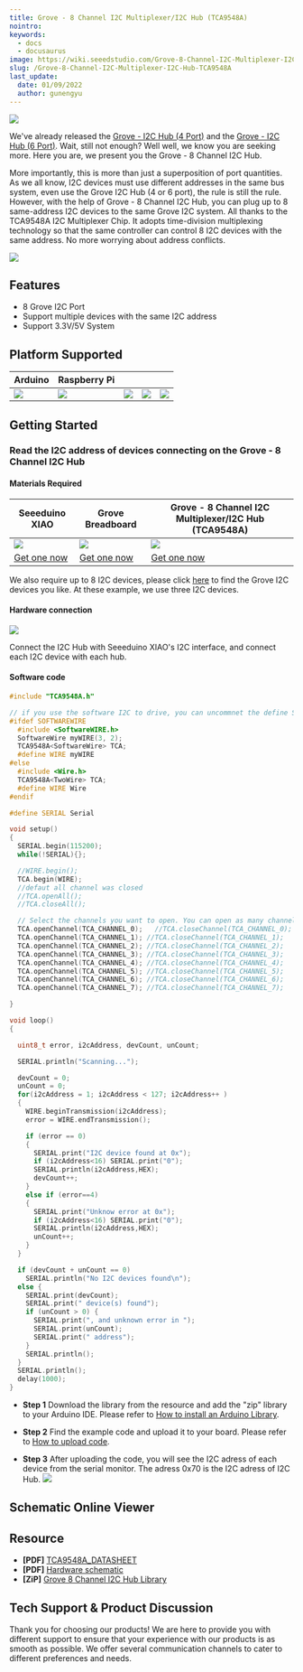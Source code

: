 ```yaml
---
title: Grove - 8 Channel I2C Multiplexer/I2C Hub (TCA9548A)
nointro:
keywords:
  - docs
  - docusaurus
image: https://wiki.seeedstudio.com/Grove-8-Channel-I2C-Multiplexer-I2C-Hub-TCA9548A/
slug: /Grove-8-Channel-I2C-Multiplexer-I2C-Hub-TCA9548A
last_update:
  date: 01/09/2022
  author: gunengyu
---
```



![](https://files.seeedstudio.com/products/103020293/img/Grove-8-Channel-I2C-Hub-TCA9548A-wiki.jpg)

We've already released the [Grove - I2C Hub (4 Port)](https://www.seeedstudio.com/Grove-I2C-Hub.html) and the [Grove - I2C Hub (6 Port)](https://www.seeedstudio.com/Grove-I2C-Hub-6-Port-p-4349.html). Wait, still not enough? Well well, we know you are seeking more. Here you are, we present you the Grove - 8 Channel I2C Hub.

More importantly, this is more than just a superposition of port quantities. As we all know, I2C devices must use different addresses in the same bus system, even use the Grove I2C Hub (4 or 6 port), the rule is still the rule. However, with the help of  Grove - 8 Channel I2C Hub, you can plug up to 8 same-address I2C devices to the same Grove I2C system. All thanks to the TCA9548A I2C Multiplexer Chip. It adopts time-division multiplexing technology so that the same controller can control 8 I2C devices with the same address. No more worrying about address conflicts.

<p style={{textAlign: 'center'}}><a href="https://www.seeedstudio.com/Grove-8-Channel-I2C-Hub-TCA9548A-p-4398.html" target="_blank"><img src="https://files.seeedstudio.com/wiki/wiki_english/docs/images/get_one_now_small.png" width={200} height={38} border={0} /></a></p>

## Features

- 8 Grove I2C Port
- Support multiple devices with the same I2C address
- Support 3.3V/5V System

## Platform Supported

| Arduino                                                                                             | Raspberry Pi                                                                                             |                                                                                                 |                                                                                                          |                                                                                                    |
|-----------------------------------------------------------------------------------------------------|----------------------------------------------------------------------------------------------------------|-------------------------------------------------------------------------------------------------|---------------------------------------------------------------------------------------------------|----------------------------------------------------------------------------------------------------|
| ![](https://files.seeedstudio.com/wiki/wiki_english/docs/images/arduino_logo.jpg) | ![](https://files.seeedstudio.com/wiki/wiki_english/docs/images/raspberry_pi_logo_n.jpg) | ![](https://files.seeedstudio.com/wiki/wiki_english/docs/images/bbg_logo_n.jpg) | ![](https://files.seeedstudio.com/wiki/wiki_english/docs/images/wio_logo_n.jpg) | ![](https://files.seeedstudio.com/wiki/wiki_english/docs/images/linkit_logo_n.jpg) |

## Getting Started

### Read the I2C address of devices connecting on the Grove - 8 Channel I2C Hub

#### Materials Required

|Seeeduino XIAO|Grove Breadboard|Grove - 8 Channel I2C Multiplexer/I2C Hub (TCA9548A)|
|--------|-----------------------|------------|
|![](https://files.seeedstudio.com/products/102010328/img/seeeduino-XIAO-thumbnail.jpg)|![](https://files.seeedstudio.com/products/103020232/img/103020232-thumbnail.png)|![](https://files.seeedstudio.com/products/103020293/img/Grove-8-Channel-I2C-Hub-TCA9548A-thumbnail.jpg)|
|[Get one now](https://www.seeedstudio.com/Seeeduino-XIAO-Arduino-Microcontroller-SAMD21-Cortex-M0+-p-4426.html)|[Get one now](https://www.seeedstudio.com/Grove-Breadboard-p-4034.html)|[Get one now](https://www.seeedstudio.com/Grove-8-Channel-I2C-Hub-TCA9548A-p-4398.html)|

We also require up to 8 I2C devices, please click [here](https://www.seeedstudio.com/catalogsearch/result/?q=i2c) to find the Grove I2C devices you like.
At these example, we use three I2C devices.

#### Hardware connection

![](https://files.seeedstudio.com/products/103020293/img/Grove-8-Channel-I2C-Hub-example.jpg)

Connect the I2C Hub with Seeeduino XIAO's I2C interface, and connect each I2C device with each hub.

#### Software code

```C++
#include "TCA9548A.h"

// if you use the software I2C to drive, you can uncommnet the define SOFTWAREWIRE which in TCA9548A.h. 
#ifdef SOFTWAREWIRE
  #include <SoftwareWIRE.h>
  SoftwareWire myWIRE(3, 2);
  TCA9548A<SoftwareWire> TCA;
  #define WIRE myWIRE
#else   
  #include <Wire.h>
  TCA9548A<TwoWire> TCA;
  #define WIRE Wire
#endif

#define SERIAL Serial

void setup()
{
  SERIAL.begin(115200);
  while(!SERIAL){};

  //WIRE.begin();
  TCA.begin(WIRE);
  //defaut all channel was closed
  //TCA.openAll();
  //TCA.closeAll();

  // Select the channels you want to open. You can open as many channels as you want
  TCA.openChannel(TCA_CHANNEL_0);   //TCA.closeChannel(TCA_CHANNEL_0);
  TCA.openChannel(TCA_CHANNEL_1); //TCA.closeChannel(TCA_CHANNEL_1);
  TCA.openChannel(TCA_CHANNEL_2); //TCA.closeChannel(TCA_CHANNEL_2);
  TCA.openChannel(TCA_CHANNEL_3); //TCA.closeChannel(TCA_CHANNEL_3);
  TCA.openChannel(TCA_CHANNEL_4); //TCA.closeChannel(TCA_CHANNEL_4);
  TCA.openChannel(TCA_CHANNEL_5); //TCA.closeChannel(TCA_CHANNEL_5);
  TCA.openChannel(TCA_CHANNEL_6); //TCA.closeChannel(TCA_CHANNEL_6);
  TCA.openChannel(TCA_CHANNEL_7); //TCA.closeChannel(TCA_CHANNEL_7); 

}

void loop()
{

  uint8_t error, i2cAddress, devCount, unCount;

  SERIAL.println("Scanning...");

  devCount = 0;
  unCount = 0;
  for(i2cAddress = 1; i2cAddress < 127; i2cAddress++ )
  {
    WIRE.beginTransmission(i2cAddress);
    error = WIRE.endTransmission();

    if (error == 0)
    {
      SERIAL.print("I2C device found at 0x");
      if (i2cAddress<16) SERIAL.print("0");
      SERIAL.println(i2cAddress,HEX);
      devCount++;
    }
    else if (error==4)
    {
      SERIAL.print("Unknow error at 0x");
      if (i2cAddress<16) SERIAL.print("0");
      SERIAL.println(i2cAddress,HEX);
      unCount++;
    }    
  }

  if (devCount + unCount == 0)
    SERIAL.println("No I2C devices found\n");
  else {
    SERIAL.print(devCount);
    SERIAL.print(" device(s) found");
    if (unCount > 0) {
      SERIAL.print(", and unknown error in ");
      SERIAL.print(unCount);
      SERIAL.print(" address");
    }
    SERIAL.println();
  }
  SERIAL.println();
  delay(1000); 
}
```

- **Step 1** Download the library from the resource and add the "zip" library to your Arduino IDE. Please refer to [How to install an Arduino Library](https://wiki.seeedstudio.com/How_to_install_Arduino_Library/).

- **Step 2** Find the example code and upload it to your board. Please refer to [How to upload code](https://wiki.seeedstudio.com/Upload_Code/).

- **Step 3** After uploading the code, you will see the I2C adress of each device from the serial monitor. The adress 0x70 is the I2C adress of I2C Hub.
![](https://files.seeedstudio.com/products/103020293/img/Grove-8-channel-I2C-Hub-test-result.png)

## Schematic Online Viewer

<div className="altium-ecad-viewer" data-project-src="https://files.seeedstudio.com/products/103020293/document/Grove-8-Channel-I2C-Hub-Hardware-Schematic.zip" style={{borderRadius: '0px 0px 4px 4px', height: 500, borderStyle: 'solid', borderWidth: 1, borderColor: 'rgb(241, 241, 241)', overflow: 'hidden', maxWidth: 1280, maxHeight: 700, boxSizing: 'border-box'}}>
</div>

## Resource

- **[PDF]** [TCA9548A_DATASHEET](https://files.seeedstudio.com/products/103020293/document/TCA9548A_datasheet.pdf)
- **[PDF]** [Hardware schematic](https://files.seeedstudio.com/products/103020293/document/Grove-8-Channel-I2C-Hub-TCA9548A_v1.0_SCH_190814.pdf)
- **[ZiP]** [Grove 8 Channel I2C Hub Library](https://files.seeedstudio.com/products/103020293/document/Grove_8Channel_I2C_Hub_test_library.zip)

## Tech Support & Product Discussion

Thank you for choosing our products! We are here to provide you with different support to ensure that your experience with our products is as smooth as possible. We offer several communication channels to cater to different preferences and needs.

<div class="button_tech_support_container">
<a href="https://forum.seeedstudio.com/" class="button_forum"></a> 
<a href="https://www.seeedstudio.com/contacts" class="button_email"></a>
</div>

<div class="button_tech_support_container">
<a href="https://discord.gg/eWkprNDMU7" class="button_discord"></a> 
<a href="https://github.com/Seeed-Studio/wiki-documents/discussions/69" class="button_discussion"></a>
</div>
